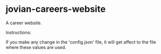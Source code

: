 # jovian-careers-website
A career website.

Instructions:

If you make any change in the 'config.json' file, it will get affect to the file where these values are used.
